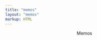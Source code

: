 ```yaml
---
title: "memos"
layout: "memos"
markup: HTML
--- 
```


<!DOCTYPE html>
<body>
    <header>
        <div class="menu">
            <div class="title">Memos</a>
        </div>
    </header>
<!-- 修改自己的 Memos 设置 -->
<script type="text/javascript">
    var memos = {
        host: 'https://memo.wananaiko.com/', //修改为自己部署 Memos 的网址，末尾有 / 斜杠
        limit: '20', //默认每次显示 10条
        creatorId: '1', //默认为 101用户 https://memo.wananaiko.com/u/1
        domId: '', //默认为 #memos
        username: 'wananaiko', //发布者 ID 自定义
        name: 'Aiko', //发布者全称自定义
    }
</script>

<script src="/memos/assets/js/view-image.min.js"></script>
<script>
    window.ViewImage && ViewImage.init('.content img');
</script>
</body>